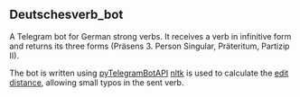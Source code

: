## Deutschesverb_bot

A Telegram bot for German strong verbs. It receives a verb in infinitive form and returns its three forms (Präsens 3. Person Singular, Präteritum, Partizip II).

The bot is written using [pyTelegramBotAPI](https://pypi.org/project/pyTelegramBotAPI/)
[nltk](https://www.nltk.org/) is used to calculate the [edit distance](https://en.wikipedia.org/wiki/Edit_distance), allowing small typos in the sent verb.
